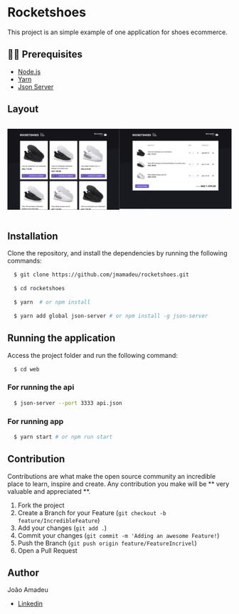 # Rocketshoes

This project is an simple example of one application for shoes ecommerce.

## ✋🏻 Prerequisites

- [Node.js](https://nodejs.org/en/)
- [Yarn](https://yarnpkg.com/pt-BR/docs/install)
- [Json Server](https://github.com/typicode/json-server)

## Layout

<div style="display: flex; justify-content:space-between;">
<p style="text-align: center">
  <img src="./.github/img1.PNG">
<p>
<p style="text-align: center">
  <img src="./.github/img2.PNG">
<p>
</div>

## Installation

Clone the repository, and install the dependencies by running the following commands:

```sh
  $ git clone https://github.com/jmamadeu/rocketshoes.git
```

```sh
  $ cd rocketshoes
```

```sh
  $ yarn  # or npm install
```

```sh
  $ yarn add global json-server # or npm install -g json-server
```

## Running the application

Access the project folder and run the following command:

```sh
  $ cd web
```

### For running the api

```sh
  $ json-server --port 3333 api.json
```

### For running app

```sh
  $ yarn start # or npm run start
```

## Contribution

Contributions are what make the open source community an incredible place to learn, inspire and create. Any contribution you make will be ** very valuable and appreciated **.

1. Fork the project
2. Create a Branch for your Feature (`git checkout -b feature/IncredibleFeature`)
3. Add your changes (`git add .`)
4. Commit your changes (`git commit -m 'Adding an awesome Feature!`)
5. Push the Branch (`git push origin feature/FeatureIncrivel`)
6. Open a Pull Request

## Author

João Amadeu

- [Linkedin](https://www.linkedin.com/in/jo%C3%A3o-amadeu-8812291a5/)
